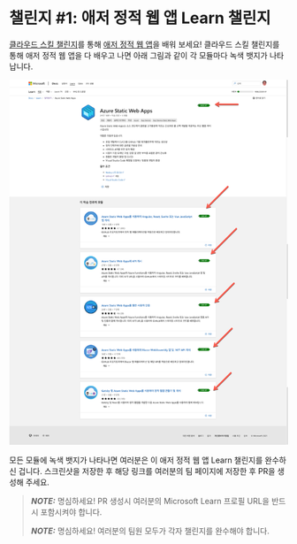 # 챌린지 #1: 애저 정적 웹 앱 Learn 챌린지 #

[클라우드 스킬 챌린지][csc]를 통해 [애저 정적 웹 앱][aswa]을 배워 보세요! 클라우드 스킬 챌린지를 통해 애저 정적 웹 앱을 다 배우고 나면 아래 그림과 같이 각 모듈마다 녹색 뱃지가 나타납니다.

![애저 정적 웹 앱 챌린지 종료 화면 예시](./challenge-aswa.png)

모든 모듈에 녹색 뱃지가 나타나면 여러분은 이 애저 정적 웹 앱 Learn 챌린지를 완수하신 겁니다. 스크린샷을 저장한 후 해당 링크를 여러분의 팀 페이지에 저장한 후 PR을 생성해 주세요.

> ***NOTE:*** 명심하세요! PR 생성시 여러분의 Microsoft Learn 프로필 URL을 반드시 포함시켜야 합니다.
> 
> ***NOTE:*** 명심하세요! 여러분의 팀원 모두가 각자 챌린지를 완수해야 합니다.

[aswa]: https://aka.ms/hackalearn/aswa/intro
[csc]: https://aka.ms/hackalearn/csc

